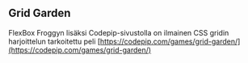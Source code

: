 ## Grid Garden

FlexBox Froggyn lisäksi Codepip-sivustolla on ilmainen CSS gridin harjoittelun tarkoitettu peli [https://codepip.com/games/grid-garden/](https://codepip.com/games/grid-garden/)
